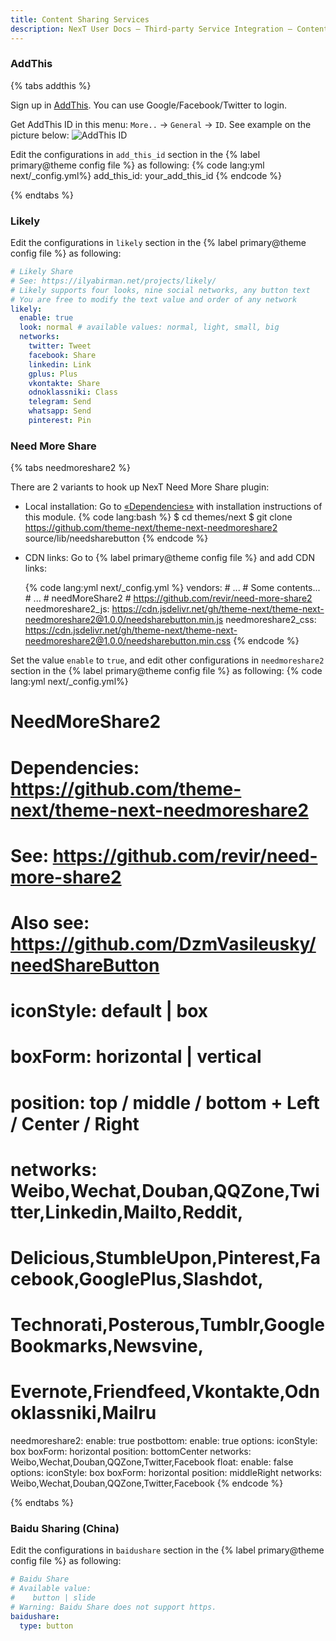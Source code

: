 ```yaml
---
title: Content Sharing Services
description: NexT User Docs – Third-party Service Integration – Content Sharing Services
---
```


### AddThis

{% tabs addthis %}
<!-- tab Sign Up → -->
Sign up in [AddThis](https://www.addthis.com). You can use Google/Facebook/Twitter to login.
<!-- endtab -->

<!-- tab AddThis ID → -->
Get AddThis ID in this menu: `More..` → `General` → `ID`. See example on the picture below:
![AddThis ID](/images/docs/add-this-id.png)
<!-- endtab -->

<!-- tab NexT Config -->
Edit the configurations in `add_this_id` section in the {% label primary@theme config file %} as following:
{% code lang:yml next/_config.yml%}
add_this_id: your_add_this_id
{% endcode %}
<!-- endtab -->
{% endtabs %}

### Likely 

Edit the configurations in `likely` section in the {% label primary@theme config file %} as following:

```yml next/_config.yml
# Likely Share
# See: https://ilyabirman.net/projects/likely/
# Likely supports four looks, nine social networks, any button text
# You are free to modify the text value and order of any network
likely:
  enable: true
  look: normal # available values: normal, light, small, big
  networks:
    twitter: Tweet
    facebook: Share
    linkedin: Link
    gplus: Plus
    vkontakte: Share
    odnoklassniki: Class
    telegram: Send
    whatsapp: Send
    pinterest: Pin
```

### Need More Share

{% tabs needmoreshare2 %}
<!-- tab Adding Plugins → -->
There are 2 variants to hook up NexT Need More Share plugin:
* Local installation: Go to [«Dependencies»](https://github.com/theme-next/theme-next-needmoreshare2) with installation instructions of this module.
    {% code lang:bash %}
    $ cd themes/next
    $ git clone https://github.com/theme-next/theme-next-needmoreshare2 source/lib/needsharebutton
    {% endcode %}
* CDN links: Go to {% label primary@theme config file %} and add CDN links:

    {% code lang:yml next/_config.yml %}
    vendors:
      # ...
      # Some contents...
      # ...
      # needMoreShare2
      # https://github.com/revir/need-more-share2
      needmoreshare2_js: https://cdn.jsdelivr.net/gh/theme-next/theme-next-needmoreshare2@1.0.0/needsharebutton.min.js
      needmoreshare2_css: https://cdn.jsdelivr.net/gh/theme-next/theme-next-needmoreshare2@1.0.0/needsharebutton.min.css
    {% endcode %}
<!-- endtab -->

<!-- tab NexT Config -->
Set the value `enable` to `true`, and edit other configurations in `needmoreshare2` section in the {% label primary@theme config file %} as following:
{% code lang:yml next/_config.yml%}
# NeedMoreShare2
# Dependencies: https://github.com/theme-next/theme-next-needmoreshare2
# See: https://github.com/revir/need-more-share2
# Also see: https://github.com/DzmVasileusky/needShareButton
# iconStyle: default | box
# boxForm: horizontal | vertical
# position: top / middle / bottom + Left / Center / Right
# networks: Weibo,Wechat,Douban,QQZone,Twitter,Linkedin,Mailto,Reddit,
#           Delicious,StumbleUpon,Pinterest,Facebook,GooglePlus,Slashdot,
#           Technorati,Posterous,Tumblr,GoogleBookmarks,Newsvine,
#           Evernote,Friendfeed,Vkontakte,Odnoklassniki,Mailru
needmoreshare2:
  enable: true
  postbottom:
    enable: true
    options:
      iconStyle: box
      boxForm: horizontal
      position: bottomCenter
      networks: Weibo,Wechat,Douban,QQZone,Twitter,Facebook
  float:
    enable: false
    options:
      iconStyle: box
      boxForm: horizontal
      position: middleRight
      networks: Weibo,Wechat,Douban,QQZone,Twitter,Facebook
{% endcode %}
<!-- endtab -->
{% endtabs %}

### Baidu Sharing (China)

Edit the configurations in `baidushare` section in the {% label primary@theme config file %} as following:

```yml next/_config.yml
# Baidu Share
# Available value:
#    button | slide
# Warning: Baidu Share does not support https.
baidushare:
  type: button
```
